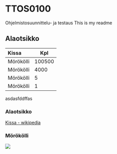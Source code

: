 # TTOS0100
Ohjelmistosuunnittelu- ja testaus
This is my readme

## Alaotsikko

| Kissa | Kpl |
|:------|-----|
| Mörökölli | 100500 |
| Mörökölli | 4000 |
| Mörökölli | 5 |
| Mörökölli | 1 |

asdasfddffas

### Alaotsikko

[Kissa - wikipedia](https://fi.wikipedia.org/wiki/Kissa)

### Mörökölli

![](https://scontent.xx.fbcdn.net/v/t31.0-8/13925678_10208827452336081_3229636417032424708_o.jpg?oh=86ecddb2c0f2503fa42292a3c332a435&oe=591FA305)
